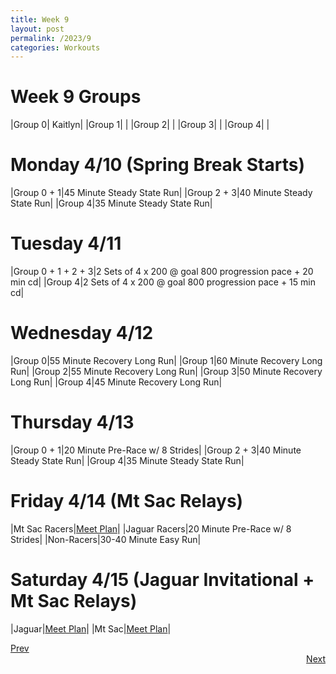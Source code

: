 ```yaml
---
title: Week 9
layout: post
permalink: /2023/9
categories: Workouts
---
```



# Week 9 Groups

|Group 0| Kaitlyn|
|Group 1| |
|Group 2| |
|Group 3| |
|Group 4| |

# Monday 4/10 (Spring Break Starts)

|Group 0 + 1|45 Minute Steady State Run|
|Group 2 + 3|40 Minute Steady State Run|
|Group 4|35 Minute Steady State Run|

# Tuesday 4/11

|Group 0 + 1 + 2 + 3|2 Sets of 4 x 200 @ goal 800 progression pace + 20 min cd|
|Group 4|2 Sets of 4 x 200 @ goal 800 progression pace + 15 min cd|

# Wednesday 4/12 

|Group 0|55 Minute Recovery Long Run|
|Group 1|60 Minute Recovery Long Run| 
|Group 2|55 Minute Recovery Long Run|
|Group 3|50 Minute Recovery Long Run|
|Group 4|45 Minute Recovery Long Run|

# Thursday 4/13

|Group 0 + 1|20 Minute Pre-Race w/ 8 Strides|
|Group 2 + 3|40 Minute Steady State Run|
|Group 4|35 Minute Steady State Run|

# Friday 4/14 (Mt Sac Relays)

|Mt Sac Racers|[Meet Plan]({{site.baseurl}}/2023/MSR)|
|Jaguar Racers|20 Minute Pre-Race w/ 8 Strides|
|Non-Racers|30-40 Minute Easy Run|

# Saturday 4/15 (Jaguar Invitational + Mt Sac Relays)

|Jaguar|[Meet Plan]({{site.baseurl}}/2023/JI)|
|Mt Sac|[Meet Plan]({{site.baseurl}}/2023/MSR)|

<div style="text-align: left"> <a href="{{site.baseurl}}/2023/8">Prev</a></div> 
<div style="text-align: right"> <a href="{{site.baseurl}}/2023/10">Next</a></div>